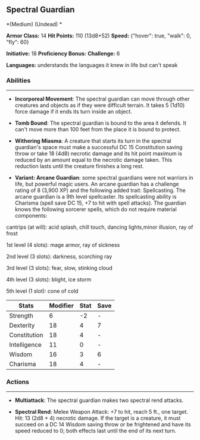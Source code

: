## Spectral Guardian
*(Medium) (Undead) *

**Armor Class:** 14
**Hit Points:** 110 (13d8+52)
**Speed:** {"hover": true, "walk": 0, "fly": 60}

**Initiative:** 18
**Proficiency Bonus:**
**Challenge:** 6

**Languages:** understands the languages it knew in life but can't speak

### Abilities
 --- 
- **Incorporeal Movement**: The spectral guardian can move through other creatures and objects as if they were difficult terrain. It takes 5 (1d10) force damage if it ends its turn inside an object.

- **Tomb Bound**: The spectral guardian is bound to the area it defends. It can't move more than 100 feet from the place it is bound to protect.

- **Withering Miasma**: A creature that starts its turn in the spectral guardian's space must make a successful DC 15 Constitution saving throw or take 18 (4d8) necrotic damage and its hit point maximum is reduced by an amount equal to the necrotic damage taken. This reduction lasts until the creature finishes a long rest.

- **Variant: Arcane Guardian**: some spectral guardians were not warriors in life, but powerful magic users. An arcane guardian has a challenge rating of 8 (3,900 XP) and the following added trait: Spellcasting. The arcane guardian is a 9th level spellcaster. Its spellcasting ability is Charisma (spell save DC 15, +7 to hit with spell attacks). The guardian knows the following sorcerer spells, which do not require material components:

cantrips (at will): acid splash, chill touch, dancing lights,minor illusion, ray of frost

1st level (4 slots): mage armor, ray of sickness

2nd level (3 slots): darkness, scorching ray

3rd level (3 slots): fear, slow, stinking cloud

4th level (3 slots): blight, ice storm

5th level (1 slot): cone of cold



| Stats | Modifier | Stat | Save
| ---- | ---- | ---- | ---- |
| Strength | 6 | -2 | - |
| Dexterity | 18 | 4 | 7 |
| Constitution | 18 | 4 | - |
| Intelligence | 11 | 0 | - |
| Wisdom | 16 | 3 | 6 |
| Charisma | 18 | 4 | - |

### Actions
 --- 
- **Multiattack**: The spectral guardian makes two spectral rend attacks.

- **Spectral Rend**: Melee Weapon Attack: +7 to hit, reach 5 ft., one target. Hit: 13 (2d8 + 4) necrotic damage. If the target is a creature, it must succeed on a DC 14 Wisdom saving throw or be frightened and have its speed reduced to 0; both effects last until the end of its next turn.

